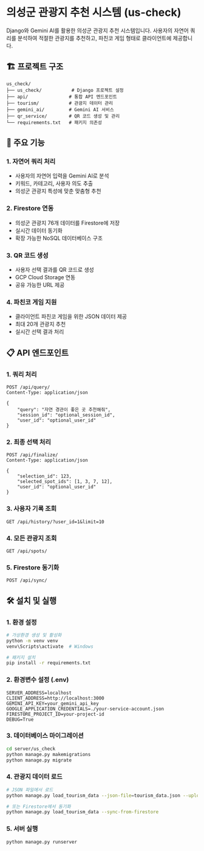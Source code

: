 # 의성군 관광지 추천 시스템 (us-check)

Django와 Gemini AI를 활용한 의성군 관광지 추천 시스템입니다. 사용자의 자연어 쿼리를 분석하여 적절한 관광지를 추천하고, 파친코 게임 형태로 클라이언트에 제공합니다.

## 🏗️ 프로젝트 구조

```
us_check/
├── us_check/           # Django 프로젝트 설정
├── api/               # 통합 API 엔드포인트
├── tourism/           # 관광지 데이터 관리
├── gemini_ai/         # Gemini AI 서비스
├── qr_service/        # QR 코드 생성 및 관리
└── requirements.txt   # 패키지 의존성
```

## 🚀 주요 기능

### 1. 자연어 쿼리 처리
- 사용자의 자연어 입력을 Gemini AI로 분석
- 키워드, 카테고리, 사용자 의도 추출
- 의성군 관광지 특성에 맞춘 맞춤형 추천

### 2. Firestore 연동
- 의성군 관광지 76개 데이터를 Firestore에 저장
- 실시간 데이터 동기화
- 확장 가능한 NoSQL 데이터베이스 구조

### 3. QR 코드 생성
- 사용자 선택 결과를 QR 코드로 생성
- GCP Cloud Storage 연동
- 공유 가능한 URL 제공

### 4. 파친코 게임 지원
- 클라이언트 파친코 게임을 위한 JSON 데이터 제공
- 최대 20개 관광지 추천
- 실시간 선택 결과 처리

## 📋 API 엔드포인트

### 1. 쿼리 처리
```http
POST /api/query/
Content-Type: application/json

{
    "query": "자연 경관이 좋은 곳 추천해줘",
    "session_id": "optional_session_id",
    "user_id": "optional_user_id"
}
```

### 2. 최종 선택 처리
```http
POST /api/finalize/
Content-Type: application/json

{
    "selection_id": 123,
    "selected_spot_ids": [1, 3, 7, 12],
    "user_id": "optional_user_id"
}
```

### 3. 사용자 기록 조회
```http
GET /api/history/?user_id=1&limit=10
```

### 4. 모든 관광지 조회
```http
GET /api/spots/
```

### 5. Firestore 동기화
```http
POST /api/sync/
```

## 🛠️ 설치 및 실행

### 1. 환경 설정
```bash
# 가상환경 생성 및 활성화
python -m venv venv
venv\Scripts\activate  # Windows

# 패키지 설치
pip install -r requirements.txt
```

### 2. 환경변수 설정 (.env)
```env
SERVER_ADDRESS=localhost
CLIENT_ADDRESS=http://localhost:3000
GEMINI_API_KEY=your_gemini_api_key
GOOGLE_APPLICATION_CREDENTIALS=./your-service-account.json
FIRESTORE_PROJECT_ID=your-project-id
DEBUG=True
```

### 3. 데이터베이스 마이그레이션
```bash
cd server/us_check
python manage.py makemigrations
python manage.py migrate
```

### 4. 관광지 데이터 로드
```bash
# JSON 파일에서 로드
python manage.py load_tourism_data --json-file=tourism_data.json --upload-to-firestore

# 또는 Firestore에서 동기화
python manage.py load_tourism_data --sync-from-firestore
```

### 5. 서버 실행
```bash
python manage.py runserver
```